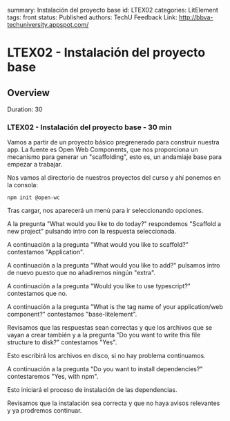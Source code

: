summary: Instalación del proyecto base
id: LTEX02
categories: LitElement
tags: front
status: Published 
authors: TechU
Feedback Link: http://bbva-techuniversity.appspot.com/

# LTEX02 - Instalación del proyecto base
<!-- ------------------------ -->
## Overview 
Duration: 30

### LTEX02 - Instalación del proyecto base - 30 min

Vamos a partir de un proyecto básico pregrenerado para construir nuestra app. La 
fuente es Open Web Components, que nos proporciona un mecanismo para generar 
un "scaffolding", esto es, un andamiaje base para empezar a trabajar.

Nos vamos al directorio de nuestros proyectos del curso 
	y ahí ponemos en la consola:

```
npm init @open-wc
```

Tras cargar, nos aparecerá un menú para ir seleccionando opciones.

A la pregunta "What would you like to do today?" respondemos 
"Scaffold a new project" pulsando intro con la respuesta seleccionada.

A continuación a la pregunta "What would you like to scaffold?"
contestamos "Application".

A continuación a la pregunta "What would you like to add?" pulsamos intro 
de nuevo puesto que no añadiremos ningún "extra".

A continuación a la pregunta "Would you like to use typescript?" contestamos 
que no.

A continuación a la pregunta "What is the tag name of your application/web component?"
contestamos "base-litelement".

Revisamos que las respuestas sean correctas y que los archivos que se vayan a 
crear también y a la pregunta "Do you want to write this file structure to disk?"
contestamos "Yes".

Esto escribirá los archivos en disco, si no hay problema continuamos.

A continuación a la pregunta "Do you want to install dependencies?" contestaremos 
"Yes, with npm".

Esto iniciará el proceso de instalación de las dependencias.

Revisamos que la instalación sea correcta y que no haya 
	avisos relevantes y ya prodremos continuar.